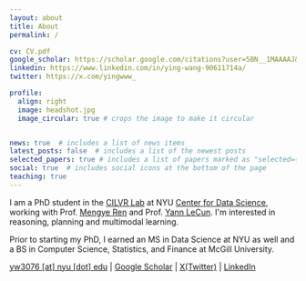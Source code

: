 ```yaml
---
layout: about
title: About
permalink: /

cv: CV.pdf
google_scholar: https://scholar.google.com/citations?user=5BN__1MAAAAJ&hl=en
linkedin: https://www.linkedin.com/in/ying-wang-90611714a/
twitter: https://x.com/yingwww_

profile:
  align: right
  image: headshot.jpg
  image_circular: true # crops the image to make it circular


news: true  # includes a list of news items
latest_posts: false  # includes a list of the newest posts
selected_papers: true # includes a list of papers marked as "selected={true}"
social: true  # includes social icons at the bottom of the page
teaching: true
---
```


I am a PhD student in the [CILVR Lab](https://wp.nyu.edu/cilvr/) at NYU [Center for Data Science](https://cds.nyu.edu/), working with Prof. [Mengye Ren](https://mengyeren.com/) and Prof. [Yann LeCun](http://yann.lecun.com/). I'm interested in reasoning, planning and multimodal learning.

Prior to starting my PhD, I earned an MS in Data Science at NYU as well and a BS in Computer Science, Statistics, and Finance at McGill University.

[yw3076 [at] nyu [dot] edu](mailto:yw3076@nyu.edu) \| [Google Scholar](https://scholar.google.com/citations?user=5BN__1MAAAAJ) \| [X(Twitter)](https://x.com/yingwww_) \| [LinkedIn](linkedin.com/in/ying-wang-90611714a)
